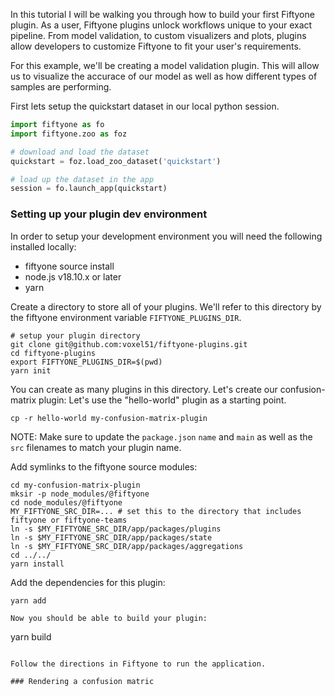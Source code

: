 In this tutorial I will be walking you through how to build your first Fiftyone plugin.
As a user, Fiftyone plugins unlock workflows unique to your exact pipeline. From
model validation, to custom visualizers and plots, plugins allow developers to customize
Fiftyone to fit your user's requirements.

For this example, we'll be creating a model validation plugin. This will allow us to
visualize the accurace of our model as well as how different types of samples are
performing.

First lets setup the quickstart dataset in our local python session.

```py
import fiftyone as fo
import fiftyone.zoo as foz

# download and load the dataset
quickstart = foz.load_zoo_dataset('quickstart')

# load up the dataset in the app
session = fo.launch_app(quickstart)
```

### Setting up your plugin dev environment

In order to setup your development environment you will need the following installed locally:

 - fiftyone source install
 - node.js v18.10.x or later
 - yarn

Create a directory to store all of your plugins. We'll refer to this directory by the
fiftyone environment variable `FIFTYONE_PLUGINS_DIR`.

```
# setup your plugin directory
git clone git@github.com:voxel51/fiftyone-plugins.git
cd fiftyone-plugins
export FIFTYONE_PLUGINS_DIR=$(pwd)
yarn init
```

You can create as many plugins in this directory. Let's create our confusion-matrix plugin:
Let's use the "hello-world" plugin as a starting point.

```
cp -r hello-world my-confusion-matrix-plugin
```

NOTE: Make sure to update the `package.json` `name` and `main` as well as the `src` filenames to match your plugin name.

Add symlinks to the fiftyone source modules:

```
cd my-confusion-matrix-plugin
mksir -p node_modules/@fiftyone
cd node_modules/@fiftyone
MY_FIFTYONE_SRC_DIR=... # set this to the directory that includes fiftyone or fiftyone-teams
ln -s $MY_FIFTYONE_SRC_DIR/app/packages/plugins
ln -s $MY_FIFTYONE_SRC_DIR/app/packages/state
ln -s $MY_FIFTYONE_SRC_DIR/app/packages/aggregations
cd ../../
yarn install
```

Add the dependencies for this plugin:

```
yarn add 

Now you should be able to build your plugin:

```
yarn build
```

Follow the directions in Fiftyone to run the application.

### Rendering a confusion matric



